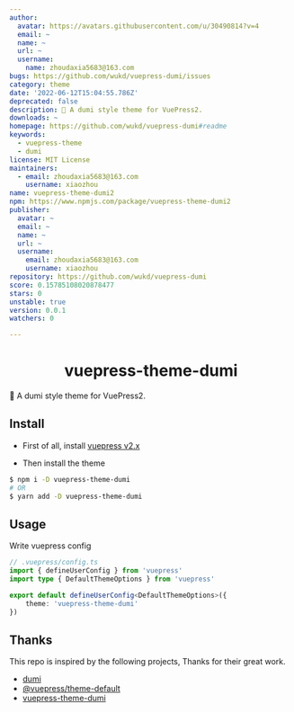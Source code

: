 ```yaml
---
author:
  avatar: https://avatars.githubusercontent.com/u/30490814?v=4
  email: ~
  name: ~
  url: ~
  username:
    name: zhoudaxia5683@163.com
bugs: https://github.com/wukd/vuepress-dumi/issues
category: theme
date: '2022-06-12T15:04:55.786Z'
deprecated: false
description: 📖 A dumi style theme for VuePress2.
downloads: ~
homepage: https://github.com/wukd/vuepress-dumi#readme
keywords:
  - vuepress-theme
  - dumi
license: MIT License
maintainers:
  - email: zhoudaxia5683@163.com
    username: xiaozhou
name: vuepress-theme-dumi2
npm: https://www.npmjs.com/package/vuepress-theme-dumi2
publisher:
  avatar: ~
  email: ~
  name: ~
  url: ~
  username:
    email: zhoudaxia5683@163.com
    username: xiaozhou
repository: https://github.com/wukd/vuepress-dumi
score: 0.15785108020878477
stars: 0
unstable: true
version: 0.0.1
watchers: 0

---
```


<h1 align="center">vuepress-theme-dumi</h1>

📖 A dumi style theme for VuePress2.


## Install

* First of all, install [vuepress v2.x](https://github.com/vuepress/vuepress-next)

* Then install the theme

```bash
$ npm i -D vuepress-theme-dumi
# OR
$ yarn add -D vuepress-theme-dumi
```

## Usage
Write vuepress config

```ts
// .vuepress/config.ts
import { defineUserConfig } from 'vuepress'
import type { DefaultThemeOptions } from 'vuepress'

export default defineUserConfig<DefaultThemeOptions>({
    theme: 'vuepress-theme-dumi'
})
```

## Thanks

This repo is inspired by the following projects, Thanks for their great work.

- [dumi](https://github.com/umijs/dumi)
- [@vuepress/theme-default](https://github.com/vuepress/vuepress-next/tree/main/packages/%40vuepress/theme-default)
- [vuepress-theme-dumi](https://github.com/OrekiSH/vuepress-dumi)